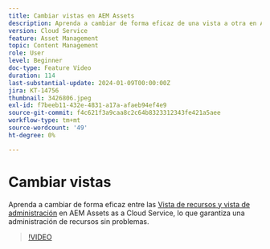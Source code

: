 ```yaml
---
title: Cambiar vistas en AEM Assets
description: Aprenda a cambiar de forma eficaz de una vista a otra en AEM Assets as a Cloud Service, lo que garantiza una administración de recursos sin problemas.
version: Cloud Service
feature: Asset Management
topic: Content Management
role: User
level: Beginner
doc-type: Feature Video
duration: 114
last-substantial-update: 2024-01-09T00:00:00Z
jira: KT-14756
thumbnail: 3426806.jpeg
exl-id: f7beeb11-432e-4831-a17a-afaeb94ef4e9
source-git-commit: f4c621f3a9caa8c2c64b8323312343fe421a5aee
workflow-type: tm+mt
source-wordcount: '49'
ht-degree: 0%

---
```


# Cambiar vistas

Aprenda a cambiar de forma eficaz entre las [Vista de recursos y vista de administración](https://experienceleague.adobe.com/docs/experience-manager-cloud-service/content/assets/overview.html#persona-based-experiences) en AEM Assets as a Cloud Service, lo que garantiza una administración de recursos sin problemas.

>[!VIDEO](https://video.tv.adobe.com/v/3426806/?learn=on)
